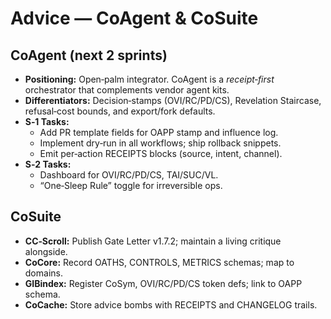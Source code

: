# Advice — CoAgent & CoSuite

## CoAgent (next 2 sprints)
- **Positioning:** Open‑palm integrator. CoAgent is a *receipt‑first* orchestrator that complements vendor agent kits.
- **Differentiators:** Decision‑stamps (OVI/RC/PD/CS), Revelation Staircase, refusal‑cost bounds, and export/fork defaults.
- **S‑1 Tasks:**
  - Add PR template fields for OAPP stamp and influence log.
  - Implement dry‑run in all workflows; ship rollback snippets.
  - Emit per‑action RECEIPTS blocks (source, intent, channel).
- **S‑2 Tasks:**
  - Dashboard for OVI/RC/PD/CS, TAI/SUC/VL.
  - “One‑Sleep Rule” toggle for irreversible ops.

## CoSuite
- **CC‑Scroll:** Publish Gate Letter v1.7.2; maintain a living critique alongside.
- **CoCore:** Record OATHS, CONTROLS, METRICS schemas; map to domains.
- **GIBindex:** Register CoSym, OVI/RC/PD/CS token defs; link to OAPP schema.
- **CoCache:** Store advice bombs with RECEIPTS and CHANGELOG trails.